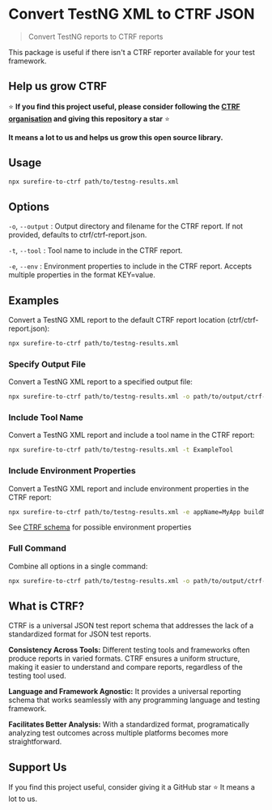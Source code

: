 # Convert TestNG XML to CTRF JSON

> Convert TestNG reports to CTRF reports

This package is useful if there isn't a CTRF reporter available for your test framework.

## Help us grow CTRF

⭐ **If you find this project useful, please consider following the [CTRF organisation](https://github.com/ctrf-io) and giving this repository a star** ⭐

**It means a lot to us and helps us grow this open source library.**

## Usage

```sh
npx surefire-to-ctrf path/to/testng-results.xml
```

## Options

`-o`, `--output` <output>: Output directory and filename for the CTRF report. If not provided, defaults to ctrf/ctrf-report.json.

`-t`, `--tool` <toolName>: Tool name to include in the CTRF report.

`-e`, `--env` <envProperties>: Environment properties to include in the CTRF report. Accepts multiple properties in the format KEY=value.

## Examples

Convert a TestNG XML report to the default CTRF report location (ctrf/ctrf-report.json):

```sh
npx surefire-to-ctrf path/to/testng-results.xml
```

### Specify Output File

Convert a TestNG XML report to a specified output file:

```sh
npx surefire-to-ctrf path/to/testng-results.xml -o path/to/output/ctrf-report.json
```

### Include Tool Name

Convert a TestNG XML report and include a tool name in the CTRF report:

```sh
npx surefire-to-ctrf path/to/testng-results.xml -t ExampleTool
```

### Include Environment Properties

Convert a TestNG XML report and include environment properties in the CTRF report:

```sh
npx surefire-to-ctrf path/to/testng-results.xml -e appName=MyApp buildName=MyBuild
```

See [CTRF schema](https://www.ctrf.io/docs/schema/environment) for possible environment properties

### Full Command

Combine all options in a single command:

```sh
npx surefire-to-ctrf path/to/testng-results.xml -o path/to/output/ctrf-report.json -t ExampleTool -e appName=MyApp buildName=MyBuild
```

## What is CTRF?

CTRF is a universal JSON test report schema that addresses the lack of a standardized format for JSON test reports.

**Consistency Across Tools:** Different testing tools and frameworks often produce reports in varied formats. CTRF ensures a uniform structure, making it easier to understand and compare reports, regardless of the testing tool used.

**Language and Framework Agnostic:** It provides a universal reporting schema that works seamlessly with any programming language and testing framework.

**Facilitates Better Analysis:** With a standardized format, programatically analyzing test outcomes across multiple platforms becomes more straightforward.

## Support Us

If you find this project useful, consider giving it a GitHub star ⭐ It means a lot to us.
